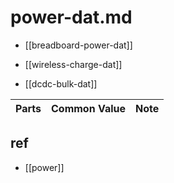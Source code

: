 
# power-dat.md

- [[breadboard-power-dat]]

- [[wireless-charge-dat]]

- [[dcdc-bulk-dat]]




| Parts | Common Value | Note |
| ----- | ------------ | ---- |


## ref 

- [[power]]